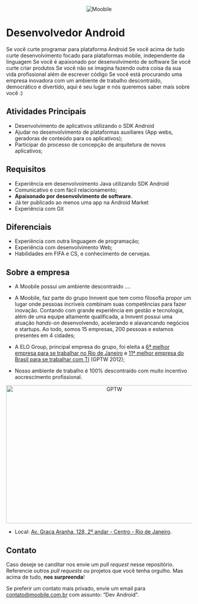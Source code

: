 <p align="center">
  <img src="https://1.gravatar.com/avatar/4ff5dbb6d8e199ee41931b80c34ce132" alt="Moobile"/>
</p>

# Desenvolvedor Android

Se você curte programar para plataforma Android 
Se você acima de tudo curte desenvolvimento focado para plataformas mobile, independente da linguagem
Se você é apaixonado por desenvolvimento de software
Se você curte criar produtos
Se você não se imagina fazendo outra coisa da sua vida profissional além de escrever código 
Se você está procurando uma empresa inovadora com um ambiente de trabalho descontraído, democrático e divertido,
aqui é seu lugar e nós queremos saber mais sobre você :)


<!--- Atenção aos comentários! São dicas valiosas -->

## Atividades Principais

- Desenvolvimento de aplicativos utilizando o SDK Android <!--- saber IOS é um grande diferencial -->
- Ajudar no desenvolvimento de plataformas auxiliares (App webs, geradoras de conteúdo para os aplicativos);
- Participar do processo de concepção de arquitetura de novos aplicativos;

## Requisitos

- Experiência em desenvolvoimento Java utilizando SDK Android
- Comunicativo e com fácil relacionamento;
- <strong>Apaixonado por desenvolvimento de software.</strong>
- Já ter publicado ao menos uma app na Android Market
- Experiência com Git

<!--- Ser um bom jogador de CS ou FIFA é quase um requisito -->

## Diferenciais

- Experiência com outra linguagem de programação;
- Experiência com desenvolvimento Web;
- Habilidades em FIFA e CS, e conhecimento de cervejas.


## Sobre a empresa

- A Moobile possui um ambiente descontraido .... 

- A Moobile, faz parte do grupo Innvent que tem como filosofia propor um lugar onde pessoas incríveis combinam suas competências para
  fazer inovação. 
  Contando com grande experiência em gestão e tecnologia, além
  de uma equipe altamente qualificada, a Innvent possui uma atuação *hands-on*
  desenvolvendo, acelerando e alavancando negócios e startups. Ao todo, somos 15
  empresas, 200 pessoas e estamos presentes em 4 cidades;
- A ELO Group, principal empresa do grupo, foi eleita a [6ª melhor empresa para
  se trabalhar no Rio de Janeiro](http://www.greatplacetowork.com.br/melhores-empresas/gptw-rio-de-janeiro/698-2012)
  e [11ª melhor empresa do Brasil para se trabalhar com TI](http://www.greatplacetowork.com.br/melhores-empresas/gptw-ti-a-telecom)
  (GPTW 2012);
- Nosso ambiente de trabalho é 100% descontraído com muito incentivo aocrescimento profissional.

<!--- Além disso, figuramos em primeiro lugar em TI como a empresa com mais
jovens e como a 9ª em TI com maior escolaridade.  -->

<p align="center">
  <a href="images/gptw-materia.png?raw=true" target="_blank"><img src="images/gptw.png" width="571" height="375" alt="GPTW"></a>
</p>

- Local: [Av. Graça Aranha, 128, 2º andar - Centro - Rio de Janeiro](https://maps.google.com.br/maps?q=Av.+Gra%C3%A7a+Aranha,+128+-+Centro+-+Rio+de+Janeiro&ie=UTF8&hnear=Av.+Gra%C3%A7a+Aranha,+128+-+Centro,+Rio+de+Janeiro,+20030-000&gl=br&t=m&z=16).


## Contato

Caso deseje se canditar nos envie um *pull request* nesse repositório.
Referencie outros *pull requests* ou projetos que você tenha orgulho. Mas acima
de tudo, **nos surpreenda**!

Se preferir um contato mais privado, envie um email para contato@moobile.com.br
com assunto: “Dev Android”.

<!--- Ter lido esse código-fonte pode ser um diferencial :p Nos deixe saber!
Quando for enviar seu currículo, se identifique escrevendo "Currículo Monstro"
no assunto. Boa sorte! -->
